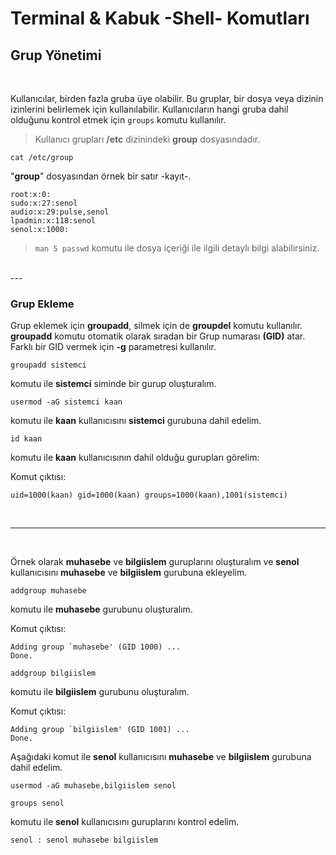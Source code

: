 # **Terminal & Kabuk -Shell- Komutları**

## Grup Yönetimi

</br>

Kullanıcılar, birden fazla gruba üye olabilir. Bu gruplar, bir dosya veya dizinin izinlerini belirlemek için kullanılabilir. Kullanıcıların hangi gruba dahil olduğunu kontrol etmek için `groups` komutu kullanılır.




>Kullanıcı grupları  **/etc** dizinindeki **group** dosyasındadır.

``` {.sh}
cat /etc/group
```



"**group**" dosyasından örnek bir satır -kayıt-.

``` {echo}
root:x:0:
sudo:x:27:senol
audio:x:29:pulse,senol
lpadmin:x:118:senol
senol:x:1000:
```


> `man 5 passwd` komutu ile dosya içeriği ile ilgili detaylı bilgi alabilirsiniz.


</br>
---
</br>


### Grup Ekleme



Grup eklemek için **groupadd**, silmek için de **groupdel** komutu kullanılır. **groupadd** komutu otomatik olarak sıradan bir Grup numarası **(GID)** atar. Farklı bir GID vermek için **-g** parametresi kullanılır.


``` {.sh}
groupadd sistemci
```

komutu ile **sistemci** siminde bir gurup oluşturalım.

``` {.sh}
usermod -aG sistemci kaan
```

komutu ile **kaan** kullanıcısını **sistemci** gurubuna dahil edelim.


``` {.sh}
id kaan
```
komutu ile **kaan** kullanıcısının dahil olduğu gurupları görelim:

Komut çıktısı:
``` {.echo}
uid=1000(kaan) gid=1000(kaan) groups=1000(kaan),1001(sistemci)
```








</br>

---
</br>



Örnek olarak **muhasebe** ve **bilgiislem** guruplarını oluşturalım ve **senol** kullanıcısını **muhasebe** ve **bilgiislem** gurubuna ekleyelim.

``` {.sh}
addgroup muhasebe
```
komutu ile **muhasebe** gurubunu oluşturalım.

Komut çıktısı:

``` {.echo}
Adding group `muhasebe' (GID 1000) ...
Done.
```

``` {.sh}
addgroup bilgiislem
```
komutu ile **bilgiislem** gurubunu oluşturalım.

Komut çıktısı:
``` {.echo}
Adding group `bilgiislem' (GID 1001) ...
Done.
```

Aşağıdaki komut ile **senol** kullanıcısını **muhasebe** ve **bilgiislem** gurubuna dahil edelim.
``` {.sh}
usermod -aG muhasebe,bilgiislem senol
```

``` {.sh}
groups senol
```
komutu ile **senol** kullanıcısını guruplarını kontrol edelim.

``` {echo}
senol : senol muhasebe bilgiislem
```


